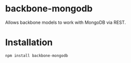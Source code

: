 # backbone-mongodb

Allows backbone models to work with MongoDB via REST.

# Installation

```
npm install backbone-mongodb
```
